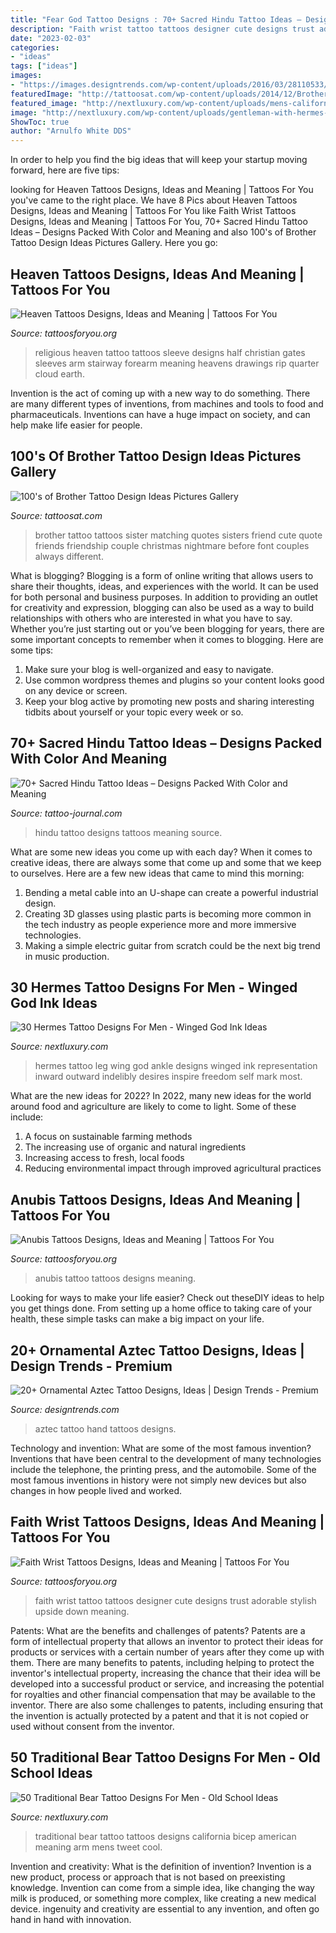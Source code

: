 ```yaml
---
title: "Fear God Tattoo Designs : 70+ Sacred Hindu Tattoo Ideas – Designs Packed With Color And Meaning"
description: "Faith wrist tattoo tattoos designer cute designs trust adorable stylish upside down meaning"
date: "2023-02-03"
categories:
- "ideas"
tags: ["ideas"]
images:
- "https://images.designtrends.com/wp-content/uploads/2016/03/28110533/Black-Aztec-Tattoo-For-Hand.jpg"
featuredImage: "http://tattoosat.com/wp-content/uploads/2014/12/Brother-2.jpg"
featured_image: "http://nextluxury.com/wp-content/uploads/mens-california-republic-traditional-bear-inner-arm-bicep-tattoos.jpg"
image: "http://nextluxury.com/wp-content/uploads/gentleman-with-hermes-wing-ankle-and-leg-tattoo-design-1.jpg"
ShowToc: true
author: "Arnulfo White DDS"
---
```



In order to help you find the big ideas that will keep your startup moving forward, here are five tips: 

	

		
looking for Heaven Tattoos Designs, Ideas and Meaning | Tattoos For You you've came to the right place. We have 8 Pics about Heaven Tattoos Designs, Ideas and Meaning | Tattoos For You like Faith Wrist Tattoos Designs, Ideas and Meaning | Tattoos For You, 70+ Sacred Hindu Tattoo Ideas – Designs Packed With Color and Meaning and also 100&#039;s of Brother Tattoo Design Ideas Pictures Gallery. Here you go:
		
    
## Heaven Tattoos Designs, Ideas And Meaning | Tattoos For You

<img loading=lazy src="https://www.tattoosforyou.org/wp-content/uploads/2016/03/Heaven-Gates-Tattoo.jpg" onerror="this.onerror=null;this.src='https://tse2.mm.bing.net/th?id=OIP.lE4SRY-8ekq-h3DDhNV3cwHaJ5&amp;pid=15.1';" alt="Heaven Tattoos Designs, Ideas and Meaning | Tattoos For You">

_Source: tattoosforyou.org_

>religious heaven tattoo tattoos sleeve designs half christian gates sleeves arm stairway forearm meaning heavens drawings rip quarter cloud earth. 

	

Invention is the act of coming up with a new way to do something. There are many different types of inventions, from machines and tools to food and pharmaceuticals. Inventions can have a huge impact on society, and can help make life easier for people.

    
## 100&#039;s Of Brother Tattoo Design Ideas Pictures Gallery

<img loading=lazy src="http://tattoosat.com/wp-content/uploads/2014/12/Brother-2.jpg" onerror="this.onerror=null;this.src='https://tse1.mm.bing.net/th?id=OIP.kI3xIJB0s_HTiLdm6zM59wHaFj&amp;pid=15.1';" alt="100&#039;s of Brother Tattoo Design Ideas Pictures Gallery">

_Source: tattoosat.com_

>brother tattoo tattoos sister matching quotes sisters friend cute quote friends friendship couple christmas nightmare before font couples always different. 

	

What is blogging?
Blogging is a form of online writing that allows users to share their thoughts, ideas, and experiences with the world. It can be used for both personal and business purposes. In addition to providing an outlet for creativity and expression, blogging can also be used as a way to build relationships with others who are interested in what you have to say.
Whether you’re just starting out or you’ve been blogging for years, there are some important concepts to remember when it comes to blogging. Here are some tips:

1. Make sure your blog is well-organized and easy to navigate.
2. Use common wordpress themes and plugins so your content looks good on any device or screen.
3. Keep your blog active by promoting new posts and sharing interesting tidbits about yourself or your topic every week or so.

    
## 70+ Sacred Hindu Tattoo Ideas – Designs Packed With Color And Meaning

<img loading=lazy src="https://tattoo-journal.com/wp-content/uploads/2017/01/Hindu-Tattoo-55-650x650.jpg" onerror="this.onerror=null;this.src='https://tse1.mm.bing.net/th?id=OIP.14IYbchsthiCx8aToCEPEwHaHa&amp;pid=15.1';" alt="70+ Sacred Hindu Tattoo Ideas – Designs Packed With Color and Meaning">

_Source: tattoo-journal.com_

>hindu tattoo designs tattoos meaning source. 

	

What are some new ideas you come up with each day?
When it comes to creative ideas, there are always some that come up and some that we keep to ourselves. Here are a few new ideas that came to mind this morning: 
1. Bending a metal cable into an U-shape can create a powerful industrial design.
2. Creating 3D glasses using plastic parts is becoming more common in the tech industry as people experience more and more immersive technologies.
3. Making a simple electric guitar from scratch could be the next big trend in music production.

    
## 30 Hermes Tattoo Designs For Men - Winged God Ink Ideas

<img loading=lazy src="http://nextluxury.com/wp-content/uploads/gentleman-with-hermes-wing-ankle-and-leg-tattoo-design-1.jpg" onerror="this.onerror=null;this.src='https://tse4.mm.bing.net/th?id=OIP.NmI9hxbeyHVkx0gqLrbrygHaIB&amp;pid=15.1';" alt="30 Hermes Tattoo Designs For Men - Winged God Ink Ideas">

_Source: nextluxury.com_

>hermes tattoo leg wing god ankle designs winged ink representation inward outward indelibly desires inspire freedom self mark most. 

	

What are the new ideas for 2022?
In 2022, many new ideas for the world around food and agriculture are likely to come to light. Some of these include: 
1. A focus on sustainable farming methods 
2. The increasing use of organic and natural ingredients 
3. Increasing access to fresh, local foods 
4. Reducing environmental impact through improved agricultural practices 

    
## Anubis Tattoos Designs, Ideas And Meaning | Tattoos For You

<img loading=lazy src="https://www.tattoosforyou.org/wp-content/uploads/2016/03/Anubis-Tattoo-Images.jpg" onerror="this.onerror=null;this.src='https://tse2.mm.bing.net/th?id=OIP.xz51Jh1k_VuD2NwNnS5E7wHaJ4&amp;pid=15.1';" alt="Anubis Tattoos Designs, Ideas and Meaning | Tattoos For You">

_Source: tattoosforyou.org_

>anubis tattoo tattoos designs meaning. 

	

Looking for ways to make your life easier? Check out theseDIY ideas to help you get things done. From setting up a home office to taking care of your health, these simple tasks can make a big impact on your life.

    
## 20+ Ornamental Aztec Tattoo Designs, Ideas | Design Trends - Premium

<img loading=lazy src="https://images.designtrends.com/wp-content/uploads/2016/03/28110533/Black-Aztec-Tattoo-For-Hand.jpg" onerror="this.onerror=null;this.src='https://tse3.mm.bing.net/th?id=OIP.YdYHwl2F9pIqg_0ZUnuf_gHaIh&amp;pid=15.1';" alt="20+ Ornamental Aztec Tattoo Designs, Ideas | Design Trends - Premium">

_Source: designtrends.com_

>aztec tattoo hand tattoos designs. 

	

Technology and invention: What are some of the most famous invention?
Inventions that have been central to the development of many technologies include the telephone, the printing press, and the automobile. Some of the most famous inventions in history were not simply new devices but also changes in how people lived and worked.

    
## Faith Wrist Tattoos Designs, Ideas And Meaning | Tattoos For You

<img loading=lazy src="https://www.tattoosforyou.org/wp-content/uploads/2017/09/Faith-Wrist-Tattoos.jpg" onerror="this.onerror=null;this.src='https://tse3.mm.bing.net/th?id=OIP.tRZ0bg-m_C_jbtBgWP30vQHaJ5&amp;pid=15.1';" alt="Faith Wrist Tattoos Designs, Ideas and Meaning | Tattoos For You">

_Source: tattoosforyou.org_

>faith wrist tattoo tattoos designer cute designs trust adorable stylish upside down meaning. 

	

Patents: What are the benefits and challenges of patents?
Patents are a form of intellectual property that allows an inventor to protect their ideas for products or services with a certain number of years after they come up with them. There are many benefits to patents, including helping to protect the inventor's intellectual property, increasing the chance that their idea will be developed into a successful product or service, and increasing the potential for royalties and other financial compensation that may be available to the inventor. There are also some challenges to patents, including ensuring that the invention is actually protected by a patent and that it is not copied or used without consent from the inventor.

    
## 50 Traditional Bear Tattoo Designs For Men - Old School Ideas

<img loading=lazy src="http://nextluxury.com/wp-content/uploads/mens-california-republic-traditional-bear-inner-arm-bicep-tattoos.jpg" onerror="this.onerror=null;this.src='https://tse4.mm.bing.net/th?id=OIP.60ByxdVzlIpGXny4c15I2QHaLG&amp;pid=15.1';" alt="50 Traditional Bear Tattoo Designs For Men - Old School Ideas">

_Source: nextluxury.com_

>traditional bear tattoo tattoos designs california bicep american meaning arm mens tweet cool. 

	

Invention and creativity: What is the definition of invention?
Invention is a new product, process or approach that is not based on preexisting knowledge. Invention can come from a simple idea, like changing the way milk is produced, or something more complex, like creating a new medical device. ingenuity and creativity are essential to any invention, and often go hand in hand with innovation.

